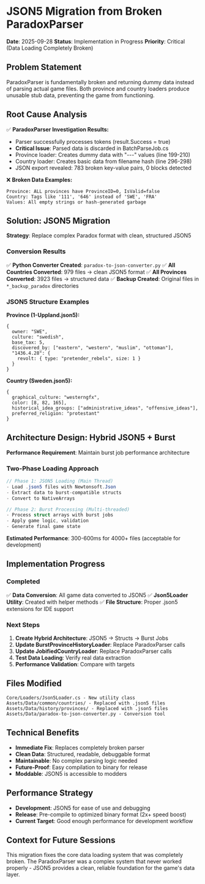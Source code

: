 # JSON5 Migration from Broken ParadoxParser
**Date**: 2025-09-28
**Status**: Implementation in Progress
**Priority**: Critical (Data Loading Completely Broken)

## Problem Statement
ParadoxParser is fundamentally broken and returning dummy data instead of parsing actual game files. Both province and country loaders produce unusable stub data, preventing the game from functioning.

## Root Cause Analysis
✅ **ParadoxParser Investigation Results:**
- Parser successfully processes tokens (result.Success = true)
- **Critical Issue**: Parsed data is discarded in BatchParseJob.cs
- Province loader: Creates dummy data with "---" values (line 199-210)
- Country loader: Creates basic data from filename hash (line 296-298)
- JSON export revealed: 783 broken key-value pairs, 0 blocks detected

❌ **Broken Data Examples:**
```
Province: ALL provinces have ProvinceID=0, IsValid=false
Country: Tags like '111', '646' instead of 'SWE', 'FRA'
Values: All empty strings or hash-generated garbage
```

## Solution: JSON5 Migration
**Strategy**: Replace complex Paradox format with clean, structured JSON5

### Conversion Results
✅ **Python Converter Created**: `paradox-to-json-converter.py`
✅ **All Countries Converted**: 979 files → clean JSON5 format
✅ **All Provinces Converted**: 3923 files → structured data
✅ **Backup Created**: Original files in `*_backup_paradox` directories

### JSON5 Structure Examples
**Province (1-Uppland.json5):**
```json5
{
  owner: "SWE",
  culture: "swedish",
  base_tax: 5,
  discovered_by: ["eastern", "western", "muslim", "ottoman"],
  "1436.4.28": {
    revolt: { type: "pretender_rebels", size: 1 }
  }
}
```

**Country (Sweden.json5):**
```json5
{
  graphical_culture: "westerngfx",
  color: [8, 82, 165],
  historical_idea_groups: ["administrative_ideas", "offensive_ideas"],
  preferred_religion: "protestant"
}
```

## Architecture Design: Hybrid JSON5 + Burst
**Performance Requirement**: Maintain burst job performance architecture

### Two-Phase Loading Approach
```csharp
// Phase 1: JSON5 Loading (Main Thread)
- Load .json5 files with Newtonsoft.Json
- Extract data to burst-compatible structs
- Convert to NativeArrays

// Phase 2: Burst Processing (Multi-threaded)
- Process struct arrays with burst jobs
- Apply game logic, validation
- Generate final game state
```

**Estimated Performance**: 300-600ms for 4000+ files (acceptable for development)

## Implementation Progress

### Completed
✅ **Data Conversion**: All game data converted to JSON5
✅ **Json5Loader Utility**: Created with helper methods
✅ **File Structure**: Proper .json5 extensions for IDE support

### Next Steps
1. **Create Hybrid Architecture**: JSON5 → Structs → Burst Jobs
2. **Update BurstProvinceHistoryLoader**: Replace ParadoxParser calls
3. **Update JobifiedCountryLoader**: Replace ParadoxParser calls
4. **Test Data Loading**: Verify real data extraction
5. **Performance Validation**: Compare with targets

## Files Modified
```
Core/Loaders/Json5Loader.cs - New utility class
Assets/Data/common/countries/ - Replaced with .json5 files
Assets/Data/history/provinces/ - Replaced with .json5 files
Assets/Data/paradox-to-json-converter.py - Conversion tool
```

## Technical Benefits
- **Immediate Fix**: Replaces completely broken parser
- **Clean Data**: Structured, readable, debuggable format
- **Maintainable**: No complex parsing logic needed
- **Future-Proof**: Easy compilation to binary for release
- **Moddable**: JSON5 is accessible to modders

## Performance Strategy
- **Development**: JSON5 for ease of use and debugging
- **Release**: Pre-compile to optimized binary format (2x+ speed boost)
- **Current Target**: Good enough performance for development workflow

## Context for Future Sessions
This migration fixes the core data loading system that was completely broken. The ParadoxParser was a complex system that never worked properly - JSON5 provides a clean, reliable foundation for the game's data layer.